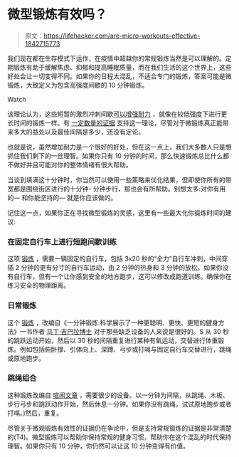 # 微型锻炼有效吗？

> 原文：<https://lifehacker.com/are-micro-workouts-effective-1842715773>

我们现在都在生存模式下运作，在疫情中超越你的常规锻炼当然是可以理解的。定期锻炼有助于缓解焦虑、抑郁和提高睡眠质量，而在我们生活的这个世界上，这些好处会让一切变得不同。如果你的日程太混乱，不适合专门的锻炼，答案可能是微锻炼，大致定义为包含高强度间歇的 10 分钟锻炼。

Watch

该理论认为，这些短暂的激烈冲刺间歇[可以增强耐力](https://journals.plos.org/plosone/article?id=10.1371/journal.pone.0154075) ，就像在较低强度下进行更长时间的锻炼一样。有 [一定数量的证据](https://theconversation.com/health-check-high-intensity-micro-workouts-vs-traditional-regimes-18617) 支持这一理论，尽管对于微锻炼真正能带来多大的益处以及最佳间隔是多少，还没有定论。

也就是说，虽然增加耐力是一个很好的好处，但在这一点上，我们大多数人只是想抓住我们剩下的一丝理智。如果你只有 10 分钟的时间，那么快速锻炼总比什么都不做好并且可能对你的整体情绪有很大帮助。

当谈到填满这十分钟时，你当然可以使用一些策略来优化结果，但即使你所有的带宽都是围绕街区进行的十分钟- 分钟步行，那也会有所帮助。别想太多:对你有用的— 和你能坚持的— 就是你应该做的。

记住这一点，如果你正在寻找微型锻炼的灵感，这里有一些最大化你锻炼时间的建议:

### 在固定自行车上进行短跑间歇训练

这项 [锻炼](https://journals.plos.org/plosone/article?id=10.1371/journal.pone.0154075) ，需要一辆固定的自行车，包括 3x20 秒的“全力”自行车冲刺，中间穿插 2 分钟的更有分寸的自行车运动，由 2 分钟的热身和 3 分钟的放松。如果你没有自行车，但有一个让你感到安全的地方跑步，这可以修改成跑道训练。确保你在练习安全的物理距离。

### 日常锻炼

这个 [锻炼](https://www.health.com/fitness/one-minute-workout-book) ，改编自《一分钟锻炼:科学展示了一种更聪明、更快、更短的健身方法》一书作者 [马丁·吉巴拉博士](https://martingibala.com/) 对于那些缺乏设备的人来说是很好的。S 从 30 秒的跳跃运动开始，然后以 30 秒的间隔重复进行某种有氧运动，交替进行体重锻炼。例如包括俯卧撑、引体向上、深蹲、弓步或打嗝与固定自行车交替进行，跳绳或原地跑步。

### 跳绳组合

这种锻炼改编自 [喧闹文章](https://www.bustle.com/p/7-micro-workouts-that-are-super-effective-if-you-dont-have-much-time-to-exercise-51421) ，需要很少的设备。以一分钟为间隔，从跳绳、木板、步行弓步和跳跃动作开始，然后休息一分钟。如果你没有跳绳，试试原地跑步或者打嗝。)然后，重复。

尽管关于微观锻炼有效性的证据仍在争论中，但是支持常规锻炼的证据是非常清楚的(T4)。微型锻炼可以帮助你保持常规的健身习惯，帮助你在这个混乱的时代保持理智。如果你只有 10 分钟，你仍然可以让这 10 分钟变得有价值。